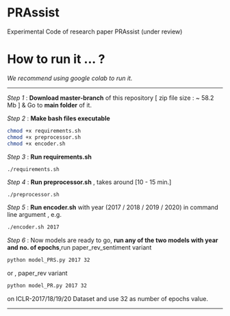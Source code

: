 # PRAssist
Experimental Code of research paper PRAssist (under review)

# How to run it ... ?

_We recommend using google colab to run it._
***

_Step 1_ :  **Download master-branch** of this repository [ zip file size : ~ 58.2 Mb ] & Go to **main folder** of it.

_Step 2_ :  **Make bash files executable**
```bash
chmod +x requirements.sh
chmod +x preprocessor.sh
chmod +x encoder.sh
```
_Step 3_ :  **Run requirements.sh**
```basg
./requirements.sh
```
_Step 4_ :  **Run preprocessor.sh** ,  takes around [10 - 15 min.]
```bash
./preprocessor.sh
```
_Step 5_ :  **Run encoder.sh** with year (2017 / 2018 / 2019 / 2020) in command line argument , e.g.
```bash
./encoder.sh 2017
```
_Step 6_ :  Now models are ready to go, **run any of the two models with year and no. of epochs**,run paper_rev_sentiment variant
```bash
python model_PRS.py 2017 32
```
or , paper_rev variant
```bash
python model_PR.py 2017 32
```
on ICLR-2017/18/19/20 Dataset and use 32 as number of epochs value.
***
